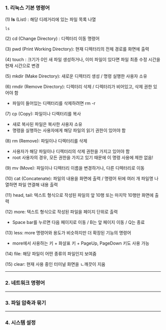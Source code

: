 ### 1. 리눅스 기본 명령어

(1) **ls** (List) : 해당 디레거리에 있는 파일 목록 나열

```
ls
```

(2) cd (Change Directory) : 디렉터리 이동 명령어



(3) pwd (Print Working Directory): 현재 디렉터리의 전체 경로를 화면에 출력



(4) touch : 크기가 0인 새 파일 생성하거나, 이미 파일이 있다면 파일 최종 수정 시간을 현재 시간으로 변경



(5) mkdir (Make Directory): 새로운 디렉터리 생성 / 명령 실행한 사용자 소유



(6) rmdir (Remove Directory): 디렉터리 삭제 / 디렉터리가 비어있고, 삭제 권한 있어야 함

- 파일이 들어있는 디렉터리를 삭제하려면 rm -r



(7) cp (Copy): 파일이나 디렉터리를 복사

- 새로 복사된 파일은 복사한 사용자 소유
- 명령을 실행하는 사용자에게 해당 파일의 읽기 권한이 있어야 함



(8) rm (Remove): 파일이나 디렉터리를 삭제

- 사용자가 해당 파일이나 디렉터리의 삭제 권한을 가지고 있어야 함
- root 사용자의 경우, 모든 권한을 가지고 있기 때문에 이 명령 사용에 제한 없음!



(9) mv (Move): 파일이나 디렉터리 이름을 변경하거나, 다른 디렉터리로 이동



(10) cat (Concatenate): 파일의 내용을 화면에 출력 / 명령어 뒤에 여러 개 파일명 나열하면 파일 연결해 내용 출력



(11) head, tail: 텍스트 형식으로 작성된 파일의 앞 10행 또는 마지막 10행만 화면에 출력



(12) more: 텍스트 형식으로 작성된 파일을 페이지 단위로 출력

- Space bar를 누르면 다음 페이지로 이동 / B는 앞 페이지 이동 / Q는 종료



(13) less: more 명령어와 용도가 비슷하지만 더 확장된 기능의 명령어

- more에서 사용하는 키 + 화살표 키 + PageUp, PageDown 키도 사용 가능



(14) file: 해당 파일이 어떤 종류의 파일인지 보여줌



(15) clear: 현재 사용 중인 터미널 화면을 ㄴ깨끗이 지움



---

### 2. 네트워크 명령어




---

### 3. 파일 압축과 묶기







---

### 4. 시스템 설정

